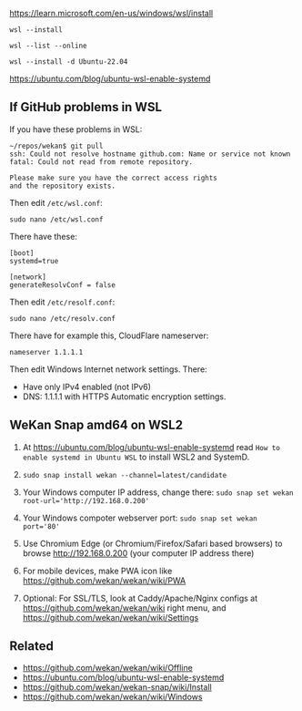 https://learn.microsoft.com/en-us/windows/wsl/install

```
wsl --install

wsl --list --online

wsl --install -d Ubuntu-22.04
```

https://ubuntu.com/blog/ubuntu-wsl-enable-systemd

## If GitHub problems in WSL

If you have these problems in WSL:
```
~/repos/wekan$ git pull
ssh: Could not resolve hostname github.com: Name or service not known
fatal: Could not read from remote repository.

Please make sure you have the correct access rights
and the repository exists.
```
Then edit `/etc/wsl.conf`:
```
sudo nano /etc/wsl.conf
```
There have these:
```
[boot]
systemd=true

[network]
generateResolvConf = false
```
Then edit `/etc/resolf.conf`:
```
sudo nano /etc/resolv.conf
```
There have for example this, CloudFlare nameserver:
```
nameserver 1.1.1.1
```
Then edit Windows Internet network settings. There:
- Have only IPv4 enabled (not IPv6)
- DNS: 1.1.1.1 with HTTPS Automatic encryption settings.

## WeKan Snap amd64 on WSL2

1. At https://ubuntu.com/blog/ubuntu-wsl-enable-systemd read `How to enable systemd in Ubuntu WSL` to install WSL2 and SystemD.

2. `sudo snap install wekan --channel=latest/candidate`

3. Your Windows computer IP address, change there: `sudo snap set wekan root-url='http://192.168.0.200'`

4. Your Windows compoter webserver port: `sudo snap set wekan port='80'`

5. Use Chromium Edge (or Chromium/Firefox/Safari based browsers) to browse http://192.168.0.200 (your computer IP address there)

6. For mobile devices, make PWA icon like https://github.com/wekan/wekan/wiki/PWA

7. Optional: For SSL/TLS, look at Caddy/Apache/Nginx configs at https://github.com/wekan/wekan/wiki right menu, and https://github.com/wekan/wekan/wiki/Settings

## Related

- https://github.com/wekan/wekan/wiki/Offline
- https://ubuntu.com/blog/ubuntu-wsl-enable-systemd
- https://github.com/wekan/wekan-snap/wiki/Install
- https://github.com/wekan/wekan/wiki/Windows